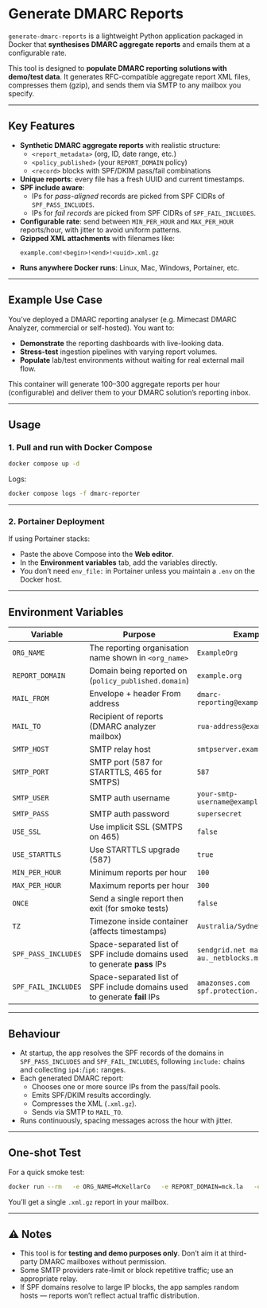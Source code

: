 # Generate DMARC Reports

`generate-dmarc-reports` is a lightweight Python application packaged in Docker that **synthesises DMARC aggregate reports** and emails them at a configurable rate.  

This tool is designed to **populate DMARC reporting solutions with demo/test data**. It generates RFC-compatible aggregate report XML files, compresses them (gzip), and sends them via SMTP to any mailbox you specify.  

---

## Key Features

- **Synthetic DMARC aggregate reports** with realistic structure:
  - `<report_metadata>` (org, ID, date range, etc.)
  - `<policy_published>` (your `REPORT_DOMAIN` policy)
  - `<record>` blocks with SPF/DKIM pass/fail combinations
- **Unique reports**: every file has a fresh UUID and current timestamps.
- **SPF include aware**:  
  - IPs for *pass-aligned* records are picked from SPF CIDRs of `SPF_PASS_INCLUDES`.  
  - IPs for *fail records* are picked from SPF CIDRs of `SPF_FAIL_INCLUDES`.  
- **Configurable rate**: send between `MIN_PER_HOUR` and `MAX_PER_HOUR` reports/hour, with jitter to avoid uniform patterns.
- **Gzipped XML attachments** with filenames like:  
  ```
  example.com!<begin>!<end>!<uuid>.xml.gz
  ```
- **Runs anywhere Docker runs**: Linux, Mac, Windows, Portainer, etc.

---

## Example Use Case

You’ve deployed a DMARC reporting analyser (e.g. Mimecast DMARC Analyzer, commercial or self-hosted). You want to:  

- **Demonstrate** the reporting dashboards with live-looking data.  
- **Stress-test** ingestion pipelines with varying report volumes.  
- **Populate** lab/test environments without waiting for real external mail flow.  

This container will generate 100–300 aggregate reports per hour (configurable) and deliver them to your DMARC solution’s reporting inbox.

---

## Usage

### 1. Pull and run with Docker Compose

```bash
docker compose up -d
```

Logs:

```bash
docker compose logs -f dmarc-reporter
```

---

### 2. Portainer Deployment

If using Portainer stacks:  

- Paste the above Compose into the **Web editor**.  
- In the **Environment variables** tab, add the variables directly.  
- You don’t need `env_file:` in Portainer unless you maintain a `.env` on the Docker host.

---

## Environment Variables

| Variable             | Purpose                                                                 | Example                                                   |
|----------------------|-------------------------------------------------------------------------|-----------------------------------------------------------|
| `ORG_NAME`           | The reporting organisation name shown in `<org_name>`                   | `ExampleOrg`                                              |
| `REPORT_DOMAIN`      | Domain being reported on (`policy_published.domain`)                     | `example.org`                                                  |
| `MAIL_FROM`          | Envelope + header From address                                          | `dmarc-reporting@example.org`                                    |
| `MAIL_TO`            | Recipient of reports (DMARC analyzer mailbox)                           | `rua-address@example.com`                   |
| `SMTP_HOST`          | SMTP relay host                                                         | `smtpserver.example.org`                                        |
| `SMTP_PORT`          | SMTP port (587 for STARTTLS, 465 for SMTPS)                             | `587`                                                     |
| `SMTP_USER`          | SMTP auth username                                                      | `your-smtp-username@exampl.org`                                    |
| `SMTP_PASS`          | SMTP auth password                                                      | `supersecret`                                             |
| `USE_SSL`            | Use implicit SSL (SMTPS on 465)                                         | `false`                                                   |
| `USE_STARTTLS`       | Use STARTTLS upgrade (587)                                              | `true`                                                    |
| `MIN_PER_HOUR`       | Minimum reports per hour                                                | `100`                                                     |
| `MAX_PER_HOUR`       | Maximum reports per hour                                                | `300`                                                     |
| `ONCE`               | Send a single report then exit (for smoke tests)                        | `false`                                                   |
| `TZ`                 | Timezone inside container (affects timestamps)                          | `Australia/Sydney`                                        |
| `SPF_PASS_INCLUDES`  | Space-separated list of SPF include domains used to generate **pass** IPs | `sendgrid.net mailgun.org au._netblocks.mimecast.com`     |
| `SPF_FAIL_INCLUDES`  | Space-separated list of SPF include domains used to generate **fail** IPs | `amazonses.com spf.protection.outlook.com`                       |

---

## Behaviour

- At startup, the app resolves the SPF records of the domains in `SPF_PASS_INCLUDES` and `SPF_FAIL_INCLUDES`, following `include:` chains and collecting `ip4:`/`ip6:` ranges.  
- Each generated DMARC report:
  - Chooses one or more source IPs from the pass/fail pools.  
  - Emits SPF/DKIM results accordingly.  
  - Compresses the XML (`.xml.gz`).  
  - Sends via SMTP to `MAIL_TO`.  
- Runs continuously, spacing messages across the hour with jitter.  

---

## One-shot Test

For a quick smoke test:

```bash
docker run --rm   -e ORG_NAME=McKellarCo   -e REPORT_DOMAIN=mck.la   -e MAIL_FROM=dmarc-reports@mck.la   -e MAIL_TO=you@example.com   -e SMTP_HOST=smtp.example.com   -e SMTP_PORT=587   -e SMTP_USER=...   -e SMTP_PASS=...   -e ONCE=true   ghcr.io/smck83/generate-dmarc-reports:latest
```

You’ll get a single `.xml.gz` report in your mailbox.

---

## ⚠️ Notes

- This tool is for **testing and demo purposes only**. Don’t aim it at third-party DMARC mailboxes without permission.  
- Some SMTP providers rate-limit or block repetitive traffic; use an appropriate relay.  
- If SPF domains resolve to large IP blocks, the app samples random hosts — reports won’t reflect actual traffic distribution.  

